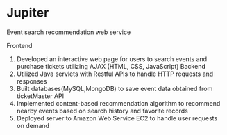 # Jupiter
Event search recommendation web service

Frontend
1. Developed an interactive web page for users to search events and purchase tickets utilizing AJAX (HTML, CSS, JavaScript)
Backend
2. Utilized Java servlets with Restful APIs to handle HTTP requests and responses
3. Built databases(MySQL,MongoDB) to save event data obtained from ticketMaster API
4. Implemented content-based recommendation algorithm to recommend nearby events based on search history and favorite records
5. Deployed server to Amazon Web Service EC2 to handle user requests on demand
